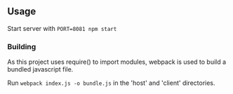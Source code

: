 ## Usage

Start server with `PORT=8081 npm start`

### Building

As this project uses require() to import modules, webpack is used to build a bundled javascript file.  

Run `webpack index.js -o bundle.js` in the 'host' and 'client' directories.